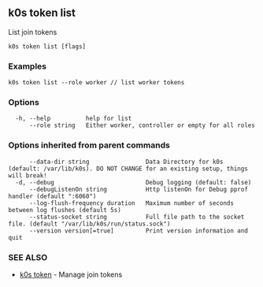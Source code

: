 ## k0s token list

List join tokens

```
k0s token list [flags]
```

### Examples

```
k0s token list --role worker // list worker tokens
```

### Options

```
  -h, --help          help for list
      --role string   Either worker, controller or empty for all roles
```

### Options inherited from parent commands

```
      --data-dir string                Data Directory for k0s (default: /var/lib/k0s). DO NOT CHANGE for an existing setup, things will break!
  -d, --debug                          Debug logging (default: false)
      --debugListenOn string           Http listenOn for Debug pprof handler (default ":6060")
      --log-flush-frequency duration   Maximum number of seconds between log flushes (default 5s)
      --status-socket string           Full file path to the socket file. (default "/var/lib/k0s/run/status.sock")
      --version version[=true]         Print version information and quit
```

### SEE ALSO

* [k0s token](k0s_token.md)	 - Manage join tokens

